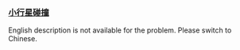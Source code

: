 ### [小行星碰撞](https://leetcode.com/problems/XagZNi)

<p>English description is not available for the problem. Please switch to Chinese.</p>
